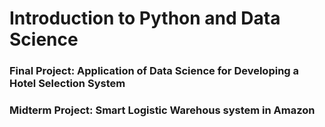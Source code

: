 # Introduction to Python and Data Science
### **Final Project**: Application of Data Science for Developing a Hotel Selection System
### **Midterm Project**: Smart Logistic Warehous system in Amazon
